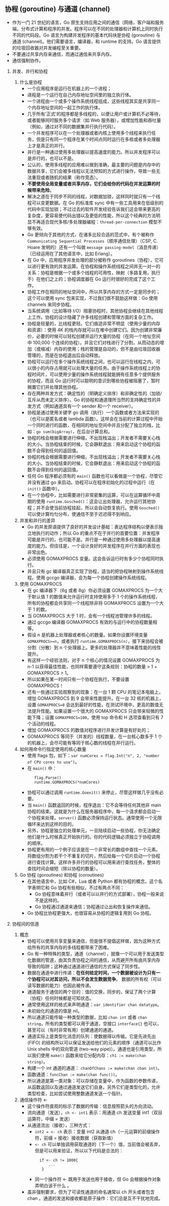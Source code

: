 ## 协程 (goroutine) 与通道 (channel)

- 作为一门 21 世纪的语言，Go 原生支持应用之间的通信（网络，客户端和服务端，分布式计算和程序的并发。程序可以在不同的处理器和计算机上同时执行不同的代码段。Go 语言为构建并发程序的基本代码块是协程 (goroutine) 与通道 (channel)。他们需要语言，编译器，和 runtime 的支持。Go 语言提供的垃圾回收器对并发编程至关重要。
- 不要通过共享内存来通信，而通过通信来共享内存。
- 通信强制协作。

1. 并发、并行和协程

   1. 什么是协程
      - 一个应用程序是运行在机器上的一个进程；
      - 进程是一个运行在自己内存地址空间里的独立执行体。
      - 一个进程由一个或多个操作系统线程组成，这些线程其实是共享同一个内存地址空间的一起工作的执行体。
      - 几乎所有'正式'的程序都是多线程的，以便让用户或计算机不必等待，或者能够同时服务多个请求（如 Web 服务器），或增加性能和吞吐量（例如，通过对不同的数据集并行执行代码）。
      - 一个并发程序可以在一个处理器或者内核上使用多个线程来执行任务，但是只有同一个程序在某个时间点同时运行在多核或者多处理器上才是真正的并行。
      - 并行是一种通过使用多处理器以提高速度的能力。所以并发程序可以是并行的，也可以不是。
      - 公认的，使用多线程的应用难以做到准确，最主要的问题是内存中的数据共享，它们会被多线程以无法预知的方式进行操作，导致一些无法重现或者随机的结果（称作竞态）。
      - **不要使用全局变量或者共享内存，它们会给你的代码在并发运算的时候带来危险**。
      - 解决之道在于同步不同的线程，对数据加锁，这样同时就只有一个线程可以变更数据。在 Go 的标准库 sync 中有一些工具用来在低级别的代码中实现加锁；不过过去的软件开发经验告诉我们这会带来更高的复杂度，更容易使代码出错以及更低的性能，所以这个经典的方法明显不再适合现代多核/多处理器编程：`thread-per-connection` 模型不够有效。
      - Go 更倾向于其他的方式，在诸多比较合适的范式中，有个被称作 `Communicating Sequential Processes`（顺序通信处理）（CSP, C. Hoare 发明的）还有一个叫做 `message passing-model`（消息传递）（已经运用在了其他语言中，比如 Erlang）。
      - 在 Go 中，应用程序并发处理的部分被称作 goroutines（协程），它可以进行更有效的并发运算。在协程和操作系统线程之间并无一对一的关系：协程是根据一个或多个线程的可用性，映射（多路复用，执行于）在他们之上的；协程调度器在 Go 运行时很好的完成了这个工作。
      - 协程工作在相同的地址空间中，所以共享内存的方式一定是同步的；这个可以使用 sync 包来实现，不过我们很不鼓励这样做：Go 使用 channels 来同步协程。
      - 当系统调用（比如等待 I/O）阻塞协程时，其他协程会继续在其他线程上工作。协程的设计隐藏了许多线程创建和管理方面的复杂工作。
      - 协程是轻量的，比线程更轻。它们痕迹非常不明显（使用少量的内存和资源）：使用 4K 的栈内存就可以在堆中创建它们。因为创建非常廉价，必要的时候可以轻松创建并运行大量的协程（在同一个地址空间中 100,000 个连续的协程）。并且它们对栈进行了分割，从而动态的增加（或缩减）内存的使用；栈的管理是自动的，但不是由垃圾回收器管理的，而是在协程退出后自动释放。
      - 协程可以运行在多个操作系统线程之间，也可以运行在线程之内，可以很小的内存占用就可以处理大量的任务。由于操作系统线程上的协程时间片，可以使用少量的操作系统线程就能拥有任意多个提供服务的协程，而且 Go 运行时可以聪明的意识到哪些协程被阻塞了，暂时搁置它们并处理其他协程。
      - 存在两种并发方式：确定性的（明确定义排序）和非确定性的（加锁/互斥从而未定义排序）。Go 的协程和通道理所当然的支持确定性的并发方式（例如通道具有一个 sender 和一个 receiver）。
      - 协程是通过使用关键字 go 调用（执行）一个函数或者方法来实现的（也可以是匿名或者 lambda 函数）。这样会在当前的计算过程中开始一个同时进行的函数，在相同的地址空间中并且分配了独立的栈，比如：`go sum(bigArray)`，在后台计算总和。
      - 协程的栈会根据需要进行伸缩，不出现栈溢出；开发者不需要关心栈的大小。当协程结束的时候，它会静默退出：用来启动这个协程的函数不会得到任何的返回值。
      - 协程的栈会根据需要进行伸缩，不出现栈溢出；开发者不需要关心栈的大小。当协程结束的时候，它会静默退出：用来启动这个协程的函数不会得到任何的返回值。
      - 任何 Go 程序都必须有的 `main()` 函数也可以看做是一个协程，尽管它并没有通过 go 来启动。协程可以在程序初始化的过程中运行（在 `init()` 函数中）。
      - 在一个协程中，比如需要进行非常密集的运算，可以在运算循环中周期的使用 `runtime.Gosched()`：这会让出处理器，允许运行其他协程；并不会使当前协程挂起，所以会自动恢复执行。使用 `Gosched()` 可以使计算均匀分布，使通信不至于迟迟得不到响应。
   2. 并发和并行的差异
      - Go 的并发原语提供了良好的并发设计基础：表达程序结构以便表示独立地执行的动作；所以 Go 的重点不在于并行的首要位置：并发程序可能是并行的，也可能不是。并行是一种通过使用多处理器以提高速度的能力。但往往是，一个设计良好的并发程序在并行方面的表现也非常出色。
      - 必须使用 GOMAXPROCS 变量。这会告诉运行时有多少个协程同时执行。
      - 并且只有 gc 编译器真正实现了协程，适当的把协程映射到操作系统线程。使用 gccgo 编译器，会为每一个协程创建操作系统线程。
   3. 使用 GOMAXPROCS
      - 在 gc 编译器下（6g 或者 8g）你必须设置 GOMAXPROCS 为一个大于默认值 1 的数值来允许运行时支持使用多于 1 个的操作系统线程，所有的协程都会共享同一个线程除非将 GOMAXPROCS 设置为一个大于 1 的数。
      - 当 GOMAXPROCS 大于 1 时，会有一个线程池管理许多的线程。
      - 通过 gccgo 编译器 GOMAXPROCS 有效的与运行中的协程数量相等。
      - 假设 n 是机器上处理器或者核心的数量。如果你设置环境变量 `GOMAXPROCS>=n`，或者执行 `runtime.GOMAXPROCS(n)`，接下来协程会被分割（分散）到 n 个处理器上。更多的处理器并不意味着性能的线性提升。
      - 有这样一个经验法则，对于 n 个核心的情况设置 GOMAXPROCS 为 n-1 以获得最佳性能，也同样需要遵守这条规则：协程的数量 > 1 + GOMAXPROCS > 1。
      - 所以如果在某一时间只有一个协程在执行，不要设置 GOMAXPROCS！
      - 还有一些通过实验观察到的现象：在一台 1 颗 CPU 的笔记本电脑上，增加 GOMAXPROCS 到 9 会带来性能提升。在一台 32 核的机器上，设置 `GOMAXPROCS=8` 会达到最好的性能，在测试环境中，更高的数值无法提升性能。如果设置一个很大的 GOMAXPROCS 只会带来轻微的性能下降；设置 `GOMAXPROCS=100`，使用 top 命令和 H 选项查看到只有 7 个活动的线程。
      - 增加 GOMAXPROCS 的数值对程序进行并发计算是有好处的；
      - GOMAXPROCS 等同于（并发的）线程数量，在一台核心数多于 1 个的机器上，会尽可能有等同于核心数的线程在并行运行。
   4. 如何用命令行指定使用的核心数量
      - 使用 flags 包，如下：`var numCores = flag.Int("n", 2, "number of CPU cores to use")`。
      - 在 `main()` 中：
        ```
           flag.Parse()
           runtime.GOMAXPROCS(*numCores)
        ```
      - 协程可以通过调用 `runtime.Goexit()` 来停止，尽管这样做几乎没有必要。
      - 当 `main()` 函数返回的时候，程序退出：它不会等待任何其他非 main 协程的结束。这就是为什么在服务器程序中，每一个请求都会启动一个协程来处理，`server()` 函数必须保持运行状态。通常使用一个无限循环来达到这样的目的。
      - 另外，协程是独立的处理单元，一旦陆续启动一些协程，你无法确定他们是什么时候真正开始执行的。你的代码逻辑必须独立于协程调用的顺序。
      - 协程更有用的一个例子应该是在一个非常长的数组中查找一个元素。将数组分割为若干个不重复的切片，然后给每一个切片启动一个协程进行查找计算。这样许多并行的协程可以用来进行查找任务，整体的查找时间会缩短（除以协程的数量）。
   5. Go 协程 (goroutines) 和协程 (coroutines)
      - 在其他语言中，比如 C#，Lua 或者 Python 都有协程的概念。这个名字表明它和 Go 协程有些相似，不过有两点不同：
        - Go 协程意味着并行（或者可以以并行的方式部署），协程一般来说不是这样的。
        - Go 协程通过通道来通信；协程通过让出和恢复操作来通信。
      - Go 协程比协程更强大，也很容易从协程的逻辑复用到 Go 协程。

2. 协程间的信道
   1. 概念
      - 协程可以使用共享变量来通信，但是很不提倡这样做，因为这种方式给所有的共享内存的多线程都带来了困难。
      - Go 有一种特殊的类型，通道（channel），就像一个可以用于发送类型化数据的管道，由其负责协程之间的通信，从而避开所有由共享内存导致的陷阱；这种通过通道进行通信的方式保证了同步性。
      - 数据在通道中进行传递：**在任何给定时间，一个数据被设计为只有一个协程可以对其访问，所以不会发生数据竞争**。 数据的所有权（可以读写数据的能力）也因此被传递。
      - 通道服务于通信的两个目的：值的交换，同步的，保证了两个计算（协程）任何时候都是可知状态。
      - 通常使用这样的格式来声明通道：`var identifier chan datatype`。
      - 未初始化的通道的值是 nil。
      - 所以通道只能传输一种类型的数据，比如 `chan int` 或者 `chan string`，所有的类型都可以用于通道，空接口 `interface{}` 也可以，甚至可以（有时非常有用）创建通道的通道。
      - 通道实际上是类型化消息的队列：使数据得以传输。它是先进先出(FIFO) 的结构所以可以保证发送给他们的元素的顺序（通道可以比作 Unix shells 中的双向管道 (two-way pipe)）。通道也是引用类型，所以我们使用 `make()` 函数来给它分配内存：`ch1 := make(chan string)`。
      - 构建一个 int 通道的通道： `chanOfChans := make(chan chan int)`。
      - 函数通道：`funcChan := make(chan func())`。
      - 所以通道是第一类对象：可以存储在变量中，作为函数的参数传递，从函数返回以及通过通道发送它们自身。另外它们是类型化的，允许类型检查，比如尝试使用整数通道发送一个指针。
   2. 通信操作符 <-
      - 这个操作符直观的标示了数据的传输：信息按照箭头的方向流动。
      - 流向通道（发送），`ch <- int1` 表示：用通道 ch 发送变量 int1（双目运算符，中缀 = 发送）
      - 从通道流出（接收），三种方式：
        - `int2 = <- ch` 表示：变量 int2 从通道 ch（一元运算的前缀操作符，前缀 = 接收）接收数据（获取新值）
        - `<- ch` 可以单独调用获取通道的（下一个）值，当前值会被丢弃，但是可以用来验证，所以以下代码是合法的：
          ```
            if <- ch != 1000{
                ...
             }
          ```
        - 同一个操作符 <- 既用于发送也用于接收，但 Go 会根据操作对象弄明白该干什么 。
      - 虽非强制要求，但为了可读性通道的命名通常以 ch 开头或者包含 chan 。通道的发送和接收都是原子操作：它们总是互不干扰地完成。
